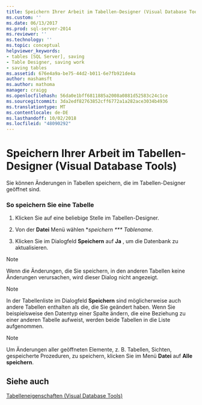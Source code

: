 ```yaml
---
title: Speichern Ihrer Arbeit im Tabellen-Designer (Visual Database Tools) | Microsoft-Dokumentation
ms.custom: ''
ms.date: 06/13/2017
ms.prod: sql-server-2014
ms.reviewer: ''
ms.technology: ''
ms.topic: conceptual
helpviewer_keywords:
- tables [SQL Server], saving
- Table Designer, saving work
- saving tables
ms.assetid: 676e4a9a-be75-44d2-b011-6e7fb921de4a
author: mashamsft
ms.author: mathoma
manager: craigg
ms.openlocfilehash: 56da0e1bff6811885a2008a0881d52583c24c1ce
ms.sourcegitcommit: 3da2edf82763852cff6772a1a282ace3034b4936
ms.translationtype: MT
ms.contentlocale: de-DE
ms.lasthandoff: 10/02/2018
ms.locfileid: "48090292"
---
```

# <a name="save-your-work-in-table-designer-visual-database-tools"></a>Speichern Ihrer Arbeit im Tabellen-Designer (Visual Database Tools)
  Sie können Änderungen in Tabellen speichern, die im Tabellen-Designer geöffnet sind.  
  
### <a name="to-save-a-table"></a>So speichern Sie eine Tabelle  
  
1.  Klicken Sie auf eine beliebige Stelle im Tabellen-Designer.  
  
2.  Von der **Datei** Menü wählen **speichern *** Tablename*.  
  
3.  Klicken Sie im Dialogfeld **Speichern** auf **Ja** , um die Datenbank zu aktualisieren.  
  
> [!NOTE]  
>  Wenn die Änderungen, die Sie speichern, in den anderen Tabellen keine Änderungen verursachen, wird dieser Dialog nicht angezeigt.  
  
> [!NOTE]  
>  In der Tabellenliste im Dialogfeld **Speichern** sind möglicherweise auch andere Tabellen enthalten als die, die Sie geändert haben. Wenn Sie beispielsweise den Datentyp einer Spalte ändern, die eine Beziehung zu einer anderen Tabelle aufweist, werden beide Tabellen in die Liste aufgenommen.  
  
> [!NOTE]  
>  Um Änderungen aller geöffneten Elemente, z. B. Tabellen, Sichten, gespeicherte Prozeduren, zu speichern, klicken Sie im Menü **Datei** auf **Alle speichern**.  
  
## <a name="see-also"></a>Siehe auch  
 [Tabelleneigenschaften &#40;Visual Database Tools&#41;](../ssms/visual-db-tools/visual-database-tools.md)  
  
  

